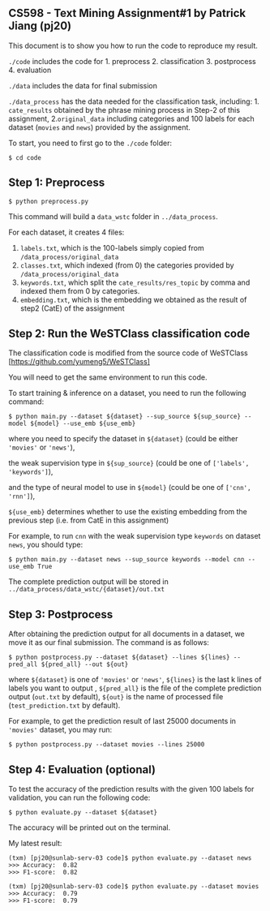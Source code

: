 ## CS598 - Text Mining Assignment#1 by Patrick Jiang (pj20)

This document is to show you how to run the code to reproduce my result.

```./code``` includes the code for 1. preprocess 2. classification 3. postprocess 4. evaluation

```./data``` includes the data for final submission

```./data_process``` has the data needed for the classification task, including: 1. ```cate_results``` obtained 
by the phrase mining process in Step-2 of this assignment, 2.```original_data``` including categories and 100 
labels for each dataset (```movies``` and ```news```) provided by the assignment.

To start, you need to first go to the ```./code``` folder:

```
$ cd code
```

## Step 1: Preprocess
```
$ python preprocess.py
```

This command will build a ```data_wstc``` folder in ```../data_process```. 

For each dataset, it creates 4 files: 
1. ```labels.txt```, which is the 100-labels simply copied from ```/data_process/original_data```
2. ```classes.txt```, which indexed (from 0) the categories provided by ```/data_process/original_data```
3. ```keywords.txt```, which split the ```cate_results/res_topic``` by comma and indexed them from 0 by categories.
4. ```embedding.txt```, which is the embedding we obtained as the result of step2 (CatE) of the assignment


## Step 2: Run the WeSTClass classification code
The classification code is modified from the source code of WeSTClass [https://github.com/yumeng5/WeSTClass] 

You will need to get the same environment to run this code.

To start training & inference on a dataset, you need to run the following command:

```
$ python main.py --dataset ${dataset} --sup_source ${sup_source} --model ${model} --use_emb ${use_emb} 
```

where you need to specify the dataset in ```${dataset}``` (could be either ```'movies'``` or ```'news'```), 

the weak supervision type in ```${sup_source}``` (could be one of ```['labels', 'keywords']```), 

and the type of neural model to use in ```${model}``` (could be one of ```['cnn', 'rnn']```),

```${use_emb}``` determines whether to use the existing embedding from the previous step (i.e. from CatE in this assignment)


For example, to run ```cnn``` with the weak supervision type ```keywords``` on dataset ```news```, you should type:

```
$ python main.py --dataset news --sup_source keywords --model cnn --use_emb True
```

The complete prediction output will be stored in ```../data_process/data_wstc/{dataset}/out.txt```


## Step 3: Postprocess
After obtaining the prediction output for all documents in a dataset, we move it as our final submission.
The command is as follows:

```
$ python postprocess.py --dataset ${dataset} --lines ${lines} --pred_all ${pred_all} --out ${out}
```

where ```${dataset}``` is one of ```'movies'``` or ```'news'```, ```${lines}``` is the last k lines of labels you want to output
, ```${pred_all}``` is the file of the complete prediction output (```out.txt``` by default), ```${out}``` is the name of processed file (```test_prediction.txt``` by default).

For example, to get the prediction result of last 25000 documents in ```'movies'``` dataset, you may run:

```
$ python postprocess.py --dataset movies --lines 25000
```


## Step 4: Evaluation (optional)

To test the accuracy of the prediction results with the given 100 labels for validation, you can run the following code:

```
$ python evaluate.py --dataset ${dataset}
```

The accuracy will be printed out on the terminal.

My latest result:
```
(txm) [pj20@sunlab-serv-03 code]$ python evaluate.py --dataset news
>>> Accuracy:  0.82
>>> F1-score:  0.82

(txm) [pj20@sunlab-serv-03 code]$ python evaluate.py --dataset movies
>>> Accuracy:  0.79
>>> F1-score:  0.79
```
